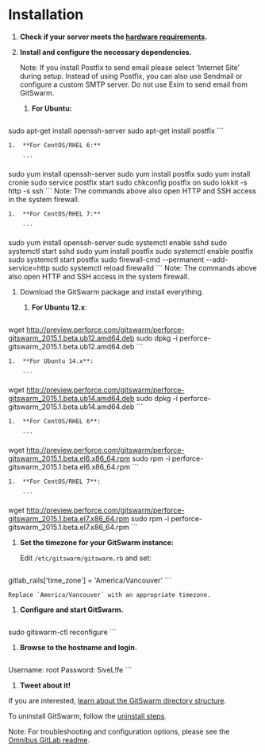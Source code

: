# Installation

1.  **Check if your server meets the [hardware
    requirements](requirements.md).**
1.  **Install and configure the necessary dependencies.**

    Note: If you install Postfix to send email please select ‘Internet
    Site’ during setup. Instead of using Postfix, you can also use Sendmail
    or configure a custom SMTP server. Do not use Exim to send email from
    GitSwarm.  

    1.  **For Ubuntu:**

        ```
sudo apt-get install openssh-server
sudo apt-get install postfix
        ```

    1.  **For CentOS/RHEL 6:**

        ```
sudo yum install openssh-server
sudo yum install postfix
sudo yum install cronie
sudo service postfix start
sudo chkconfig postfix on
sudo lokkit -s http -s ssh
        ```
        Note: The commands above also open HTTP and SSH access in the
        system firewall.

    1.  **For CentOS/RHEL 7:**

        ```
sudo yum install openssh-server
sudo systemctl enable sshd
sudo systemctl start sshd
sudo yum install postfix
sudo systemctl enable postfix
sudo systemctl start postfix
sudo firewall-cmd --permanent --add-service=http
sudo systemctl reload firewalld
        ```
        Note: The commands above also open HTTP and SSH access in the
        system firewall.

1.  Download the GitSwarm package and install everything.

    1.  **For Ubuntu 12.x**:

        ```
wget http://preview.perforce.com/gitswarm/perforce-gitswarm_2015.1.beta.ub12.amd64.deb
sudo dpkg -i perforce-gitswarm_2015.1.beta.ub12.amd64.deb
        ```

    1.  **For Ubuntu 14.x**:

        ```
wget http://preview.perforce.com/gitswarm/perforce-gitswarm_2015.1.beta.ub14.amd64.deb
sudo dpkg -i perforce-gitswarm_2015.1.beta.ub14.amd64.deb
        ```

    1.  **For CentOS/RHEL 6**:

        ```
wget http://preview.perforce.com/gitswarm/perforce-gitswarm_2015.1.beta.el6.x86_64.rpm
sudo rpm -i perforce-gitswarm_2015.1.beta.el6.x86_64.rpm
        ```

    1.  **For CentOS/RHEL 7**:

        ```
wget http://preview.perforce.com/gitswarm/perforce-gitswarm_2015.1.beta.el7.x86_64.rpm
sudo rpm -i perforce-gitswarm_2015.1.beta.el7.x86_64.rpm
        ```

1.  **Set the timezone for your GitSwarm instance:**

    Edit `/etc/gitswarm/gitswarm.rb` and set:

    ```
gitlab_rails['time_zone'] = 'America/Vancouver'
    ```

    Replace `America/Vancouver` with an appropriate timezone.

1.  **Configure and start GitSwarm.**

    ```
sudo gitswarm-ctl reconfigure
    ```

1.  **Browse to the hostname and login.**

    ```
Username: root
Password: 5iveL!fe
    ```

1.  **Tweet about it!**

If you are interested, [learn about the GitSwarm directory
structure](structure.md).

To uninstall GitSwarm, follow the [uninstall steps](uninstall.md).

Note: For troubleshooting and configuration options, please see the
[Omnibus GitLab
readme](https://gitlab.com/gitlab-org/omnibus-gitlab/blob/master/README.md).
